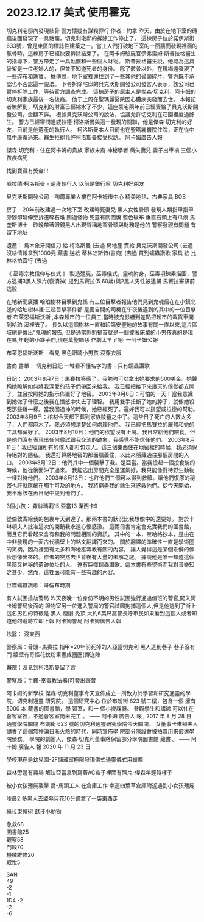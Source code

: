 # 2023.12.17 美式 使用霍克

切克利宅邸內發現骸骨
警方懷疑有謀殺罪行
作者：約拿
昨天，由於在地下室的磚牆後面發現了一具骷髏，切克利宅邸的拆除工作停止了。
這棟房子位於諾伊斯街633號，曾是東區的標誌性建築之一。當工人們打破地下室的一面牆而發現裡面的骸骨時，這棟房子已經快要拆除結束了。
在阿卡姆驗屍官伊弗雷姆·斯普拉格醫生的指導下，警方帶走了一具骷髏和一些個人財物。
斯普拉格醫生說，他認為這具骨架是一位老婦人的，但並不知道死者的身份。
除了骸骨以外，在現場還發現了一些碎布和珠寶。
據傳說，地下室裡還找到了一些其他的骨頭碎片。警方既不承認也不否認這一說法。
下令拆除宅邸的貝克沃斯開發公司發言人表示，該公司已暫停拆除工作，等待官方調查完成。
這棟房子的原主人是傑森·切克利，阿卡姆的切克利家族最後一名後裔。
他于上周在聖瑪麗醫院因心臟病突發而去世。
本報記者瞭解到，切克利的財富已經縮水了不少，這座豪宅兩年前已經賣給了貝克沃斯開發公司，金額不詳。
根據貝克沃斯公司的說法，協議允許切克利在莊園裡度過餘生。
警方已經審問過威拉德·柯洛斯曼與這一發現的關聯，他是傑森·切克利的好友，目前是他遺產的執行人。
柯洛斯曼本人目前也在聖瑪麗醫院住院，正在從中風中康復過來。醫生拒絕允許柯洛斯曼接受採訪。
阿卡姆廣告人報

傑森·切克利 - 住在阿卡姆的貴族 家族末裔 神秘學者 痛失妻兒
妻子出車禍 三個小孩疾病死

找到寶藏有獎金!!!

威拉德·柯洛斯曼 - 遺產執行人 以前是銀行家 切克利好朋友


貝克沃斯開發公司 - 陶爾專業大樓在阿卡姆市中心 精美地毯、古典家具
BOB - 

房子 - 20年前改建過一次地下室 改建時死妻兒
黑人女性骨頭  發現人類指甲指甲旁腳印延伸至拆遷碎石堆
關過怪物 死靈有關圖騰 藍色破布 垂直石頭上有爪痕
馬奎斯博士 - 昨晚帶著眼鏡黑人出現聲稱地窖骨頭與財務是他的  警察發現有問題  有留下地址


遺產：
烏木象牙開信刀 給 柯洛斯曼 (去過 
房地產 賣給 貝克沃斯開發公司 (去過 沒啥情報拿到1000元
藏書 送給 蒂林哈斯特(書商) (去過 買到蠕蟲讚歌
家具 給 比林格拍賣行 (去過

《 巫毒宗教信仰与仪式 》
製造殭屍，巫毒儀式，靈魂附身，巫毒項鍊素描圖，警方逮捕3黑人照片(褻瀆神)
提到馬賽拉(5 60歲)與2黑人男性被逮捕 馬賽拉審訊前逃脫

在地新聞廣播
哈珀樹林目擊到鬼怪
有三位目擊者報告他們見到鬼魂徊在在小鎮北邊的哈珀樹林裡·三起目擊事件都
是獨自開的司機在午夜後遇到的其中的一位目擊者·布萊恩福斯沃斯
,本森超市的一位員工,當時被鬼影嚇到差點把超市的載貨車開到哈珀 溪裡去了。
長久以這個樹林一直和印第安聖地的故事有關一直以來,這片區域總是傳出“鬼魂的報告,
但是通常罪魁禍首就是一個披著床單的小男孩真的是現在嗎,年輕的小夥子們,現在萬聖飾惡
作劇太早了吧· 一阿卡姆公報

布萊恩福斯沃斯 - 看見 黑色眼睛小男孩 沒穿衣服 


書商
書單：
切克利日記
一堆看不懂名字的書 - 只有蠕蟲讚歌

日記：
2003年8月7日：馬賽拉答應了。我勉強可以拿出她要求的500美金。她聲稱她瞭解如何將我深愛的孩子們帶回來給我。
我已經把接下來幾天的僕從都支開了，並且按照她的指示佈置好了地窖。
2003年8月8日：可怕的一天！當我意識到她做了什麼之後我在憤怒中失去了理智。
我用雙手扭斷了她的脖子，就像她殺死那些雞一樣。當我回過神的時候，她已經死了。還好我可以指望威拉德的幫助。
2003年8月9日：棺材今天都下葬到家族陵墓之中了。這些日子死亡的人數太多了，人們都麻木了。我必須想清楚如何處理他們。
我已經把馬賽拉的屍體和她的工具都藏好了。
2003年8月10日：他們的欲望沒有止境。我日常給他們餵食，但是他們沒有表現出任何嘗試跟我交流的跡象。我感覺不能信任他們。
2003年8月11日：我已經讓所有的僕人都打包走人。這三個東西住在地窖裡的時候，我必須保持絕對的隱私。
我還打算將地窖的那面牆蓋住，以此來隱藏通往那個房間的入口。
2003年8月12日：他們其中一個襲擊了我。是亞當。當我撿起一個投食碗的時候，他從後面沖了過來。
我能逃出房間完全是運氣好。我只能像對待野生動物一樣對待他們。
2003年8月13日：也許他們三個可以得到救贖。讓他們復原的秘密也許就隱藏在觸手可及的地方。
我將窮盡我的餘生來拯救他們。從今天開始，我不應該在再日記中提到他們了。

3個小孩：
羅絲瑪莉15
亞當13
潔西卡9

從倫敦寄給我的包裹今天到達了。那兩本書的狀況比我想像中的還要好。
對於卡琳頓夫人批准這次的開銷我永遠心懷感激。
這兩冊書肯定會充實我們的圖書館，而且它們看起來含有和我的問題相關的資訊。
其中的一本，奈哈格抄本，是由在中非發現的一面古代牆壁上的銘文翻譯而來的。
關於翻譯的準確性一直是學術圈的笑柄，因為裡面有太多和海地巫毒教有關的內容，
讓人覺得這是某個乖僻的傢伙想像出來的。作者的突然去世背後有大量的未解之謎。
據說他是唯一知道這個黑暗又神秘的遺跡位址的人。
還有巨噬蠕蟲讚歌。這本書有些學術而我對音樂知之甚少。然而，這裡面可能有一些有趣的內容。

巨噬蠕蟲讚歌：哥倫布時期


有人試圖搶劫警局
昨天夜晚一位身份不明的男性試圖強行通過值班的警官,闖入阿卡姆警局後面的
證物室另一位進入警局的警官試圖拘捕這個人,但是他逃到了街上·這名男性的特徵是
黑人,瘦削,禿頂,大約6英尺高警長呼市民如果看到這個人或者知道他的蹤跡立即上報
阿卡姆警局
阿卡姆廣告人報

法醫： 沒東西


警察局：骨頭=馬賽拉  指甲=20年前死掉的人亞當切克利
黑人逃到巷子 巷子沒有門 牆壁有奇怪花紋粉筆畫成圈圈(傳送陣

醫院：沒見到柯洛斯曼留了言

警察局：手鐲-巫毒教法器(可發出聲音  



阿卡姆的新學校
傑森·切克利董事今天宣佈成立一所致力於學習和研究通靈的學院，切克利通靈
研究院。
這個研究中心
位於布朗街 623 號二樓，包含一個 擁有 5000 本 藏書的圖書館，學
習室，和一 個小授課廳。
參觀學生和講師
可以住在會客室裡，不過會客室尚未完工 。
——
阿卡姆 廣告人 報 , 2017 年 8 月 28 日
通靈學院關閉
布朗街
623 號的切克利通靈研究學院今天關閉。
女董事卡琳頓夫人譴責了這個無神論日漸火熱的時代，同時宣佈學
院部分陳設會被拍賣用來償還學 院債務。
學院的創辦人，傑森·切克利董事將保留部分學院圖書館
藏書 。
——
阿卡姆 廣告人 報 2020 年 11 月 23 日


學校現在是幼兒園-2F儲藏室極限發現儀式通靈儀式用蠟燭

森林旁邊有農場
解決亞當拿到寫著AC盒子裡面有照片-傑森年輕時樣子


被小女孩殭屍襲擊
喬-馬頭工人 在倉庫工作 幸運四葉草倉庫附近遇到小女孩殭屍


凌晨2.多黑人去盜墓只花10分鐘拿了一袋東西走


維拉束縛術 獻技小動物



急救68  
圖書館25  
觀察58  
鬥毆70  
機械維修20  
取悅5  
  
SAN  
49  
-2  
-1  
1D4 -2  
-2  
-6  
